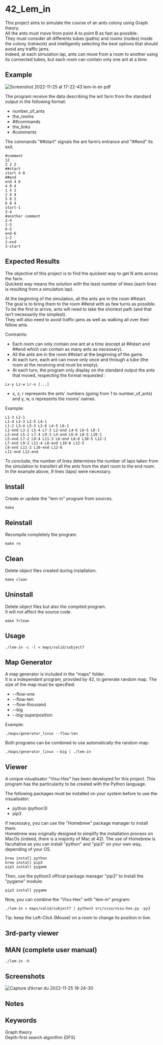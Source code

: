 # 42_Lem_in
This project aims to simulate the course of an ants colony using Graph theory.  
All the ants must move from point A to point B as fast as possible.  
They must consider all differents tubes (paths) and rooms (nodes) inside the colony (network) and intelligently selecting the best options that should avoid any traffic jams.  
Indeed, at each simulation lap, ants can move from a room to another using its connected tubes, but each room can contain only one ant at a time.

## Example
![Screenshot 2022-11-25 at 17-22-43 lem-in en pdf](https://user-images.githubusercontent.com/52746061/204024652-6456b5bd-e4c1-4a85-9fff-e72a1ee069c9.png)

The program receive the data describing the ant farm from the standard output in the following format:
- number_of_ants
- the_rooms
- ##commands
- the_links
- #comments

The commands "##start" signals the ant farm’s entrance and "##end" its exit.

```
#comment
12
3 2 2
##start
start 4 0
##end
end 4 6
4 0 4
1 4 2
2 4 4
5 8 2
6 8 4
start-1
3-4
#another comment
2-4
1-5
6-5
end-6
1-2
2-end
3-start
```

## Expected Results
The objective of this project is to find the quickest way to get N ants across the farm.  
Quickest way means the solution with the least number of lines (each lines is resulting from a simulation lap).

At the beginning of the simulation, all the ants are in the room ##start.  
The goal is to bring them to the room ##end with as few turns as possible.  
To be the first to arrive, ants will need to take the shortest path (and that isn’t necessarily the simplest).  
They will also need to avoid traffic jams as well as walking all over their fellow ants.  

Contraints:
- Each room can only contain one ant at a time (except at ##start and ##end which can contain as many ants as necessary).  
- All the ants are in the room ##start at the beginning of the game.
- At each turn, each ant can move only once and through a tube (the room at the receiving end must be empty).  
- At each turn, the program only display on the standard output the ants that moved, respecting the format requested :  
```
Lx-y Lz-w Lr-o [...]
```
- x, z, r represents the ants' numbers (going from 1 to number_of_ants) and y, w, o represents the rooms’ names.

Example:
```
L1-3 L2-1 
L1-4 L3-3 L2-5 L4-1 
L1-2 L3-4 L5-3 L2-6 L4-5 L6-1 
L1-end L3-2 L5-4 L7-3 L2-end L4-6 L6-5 L8-1 
L3-end L5-2 L7-4 L9-3 L4-end L6-6 L8-5 L10-1 
L5-end L7-2 L9-4 L11-3 L6-end L8-6 L10-5 L12-1 
L7-end L9-2 L11-4 L8-end L10-6 L12-5 
L9-end L11-2 L10-end L12-6 
L11-end L12-end 
```

To conclude, the number of lines determines the number of laps taken from the simulation to transfert all the ants from the start room to the end room.  
In the example above, 9 lines (laps) were necessary.

## Install
Create or update the "lem-in" program from sources.

```
make
```

## Reinstall
Recompile completely the program.

```
make re
```

## Clean
Delete object files created during installation.

```
make clean
```

## Uninstall
Delete object files but also the compiled program.  
It will not affect the source code.

```
make fclean
```

## Usage

```
./lem-in -c -l < maps/valid/subject7
```

## Map Generator
A map generator is included in the "maps" folder.  
It is a independant program, provided by 42, to generate random map.
The size of the map must be specified:
- --flow-one
- --flow-ten
- --flow-thousand
- --big
- --big-superposition 

Example:
```
./maps/generator_linux --flow-ten
```
Both programs can be combined to use automatically the random map:
```
./maps/generator_linux --big | ./lem-in
```

## Viewer
A unique visualisator "Visu-Hex" has been developed for this project.
This program has the particularity to be created with the Python language.  

The following packages must be installed on your system before to use the visualisator: 
- python (python3)
- pip3

If necessary, you can use the "Homebrew" package manager to install them.  
Homebrew was originally designed to simplify the installation process on MacOs (indeed, there is a majority of Mac at 42).
The use of Homebrew is facultative as you can install "python" and "pip3" on your own way, depending of your OS.
```
brew install python
brew install pip3
pip3 install pygame
```

Then, use the python3 official package manager "pip3" to install the "pygame" module:
```
pip3 install pygame
```

Now, you can combine the "Visu-Hex" with "lem-in" program:

```
./lem-in < maps/valid/subject7 | python3 src/visu/visu-hex.py -py3
```

Tip: keep the Left-Click (Mouse) on a room to change its position in live.

## 3rd-party viewer

## MAN (complete user manual)
```
./lem-in -h
```

## Screenshots
![Capture d’écran du 2022-11-25 18-24-30](https://user-images.githubusercontent.com/52746061/204032877-06f854d4-a0e2-4eda-88ed-6286ce5cea8e.png)

## Notes

## Keywords
Graph theory  
Depth-first search algorithm (DFS)

